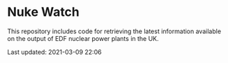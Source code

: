 # Nuke Watch

This repository includes code for retrieving the latest information available on the output of EDF nuclear power plants in the UK.

Last updated: 2021-03-09 22:06